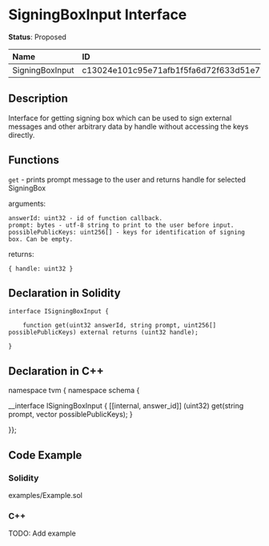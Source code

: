 
# SigningBoxInput Interface

**Status**: Proposed

| Name            | ID                                                                |
| :-------------- | :---------------------------------------------------------------- |
| SigningBoxInput | c13024e101c95e71afb1f5fa6d72f633d51e721de0320d73dfd6121a54e4d40a  |


## Description

Interface for getting signing box which can be used to sign external messages and other arbitrary data by handle without accessing the keys directly. 

## Functions

`get` - prints prompt message to the user and returns handle for selected SigningBox

arguments:

	answerId: uint32 - id of function callback.
	prompt: bytes - utf-8 string to print to the user before input.
	possiblePublicKeys: uint256[] - keys for identification of signing box. Can be empty.

returns:

	{ handle: uint32 }

## Declaration in Solidity

```solidity
interface ISigningBoxInput {

	function get(uint32 answerId, string prompt, uint256[] possiblePublicKeys) external returns (uint32 handle);

}
```

## Declaration in C++

namespace tvm { namespace schema {

__interface ISigningBoxInput {
	[[internal, answer_id]]
	(uint32) get(string prompt, vector<uint256> possiblePublicKeys);
}

}};


## Code Example

### Solidity

examples/Example.sol


### C++

TODO: Add example
